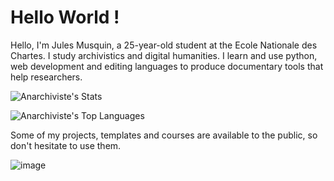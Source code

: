 # Hello World !

Hello, I'm Jules Musquin, a 25-year-old student at the Ecole Nationale des Chartes. I study archivistics and digital humanities. I learn and use python, web development and editing languages to produce documentary tools that help researchers.

![Anarchiviste's Stats](https://github-readme-stats.vercel.app/api?username=Anarchiviste&theme=synthwave&show_icons=true&hide_border=true&count_private=true)

![Anarchiviste's Top Languages](https://github-readme-stats.vercel.app/api/top-langs/?username=Anarchiviste&theme=synthwave&show_icons=true&hide_border=true&layout=compact)

Some of my projects, templates and courses are available to the public, so don't hesitate to use them. 

![image](https://github.com/user-attachments/assets/0df56cb0-3704-4499-90f3-b4d84633dbb6)

